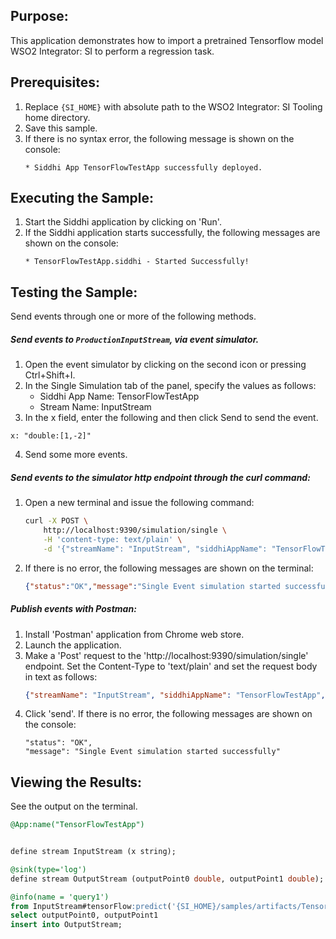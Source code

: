 
## Purpose:
This application demonstrates how to import a pretrained Tensorflow model WSO2 Integrator: SI to perform a regression task.

## Prerequisites:
1. Replace `{SI_HOME}` with absolute path to the WSO2 Integrator: SI Tooling home directory.
2. Save this sample.
3. If there is no syntax error, the following message is shown on the console:
	```
	* Siddhi App TensorFlowTestApp successfully deployed.
	```


## Executing the Sample:
1. Start the Siddhi application by clicking on 'Run'.
2. If the Siddhi application starts successfully, the following messages are shown on the console:
	```
	* TensorFlowTestApp.siddhi - Started Successfully!
	```

## Testing the Sample:
Send events through one or more of the following methods.

##### Send events to `ProductionInputStream`, via event simulator.
1. Open the event simulator by clicking on the second icon or pressing Ctrl+Shift+I.
2. In the Single Simulation tab of the panel, specify the values as follows:
	* Siddhi App Name: TensorFlowTestApp
	* Stream Name: InputStream
3. In the x field, enter the following and then click Send to send the event.
```
x: "double:[1,-2]"
```

4. Send some more events.

##### Send events to the simulator http endpoint through the curl command:
1. Open a new terminal and issue the following command:
	```bash
	curl -X POST \
		http://localhost:9390/simulation/single \
		-H 'content-type: text/plain' \
		-d '{"streamName": "InputStream", "siddhiAppName": "TensorFlowTestApp","data": ["double:[1,-2]"]}'
	```
2. If there is no error, the following messages are shown on the terminal:
	```json
	{"status":"OK","message":"Single Event simulation started successfully"}
	```

##### Publish events with Postman:
1. Install 'Postman' application from Chrome web store.
2. Launch the application.
3. Make a 'Post' request to the 'http://localhost:9390/simulation/single' endpoint. Set the Content-Type to 'text/plain' and set the request body in text as follows:
	```json
	{"streamName": "InputStream", "siddhiAppName": "TensorFlowTestApp","data": ['double:[1,-2]']}
	```
4. Click 'send'. If there is no error, the following messages are shown on the console:
	```
	"status": "OK",
	"message": "Single Event simulation started successfully"
	```

## Viewing the Results:
See the output on the terminal.

```sql
@App:name("TensorFlowTestApp")


define stream InputStream (x string);

@sink(type='log')
define stream OutputStream (outputPoint0 double, outputPoint1 double);

@info(name = 'query1')
from InputStream#tensorFlow:predict('{SI_HOME}/samples/artifacts/TensorflowSample/Regression', 'inputPoint', 'outputPoint', x)
select outputPoint0, outputPoint1
insert into OutputStream;
```